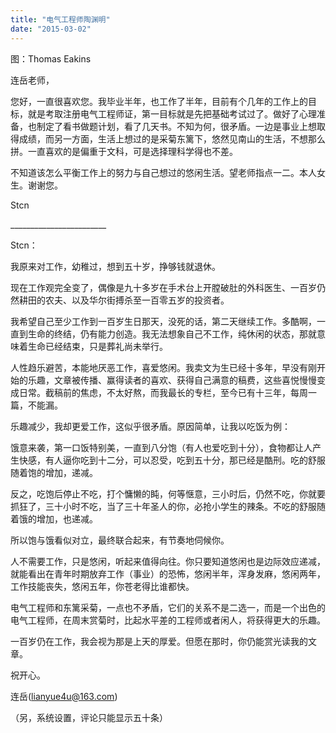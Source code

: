 ```yaml
---
title: "电气工程师陶渊明"
date: "2015-03-02"
---
```


图：Thomas Eakins

连岳老师，

您好，一直很喜欢您。我毕业半年，也工作了半年，目前有个几年的工作上的目标，就是考取注册电气工程师证，第一目标就是先把基础考试过了。做好了心理准备，也制定了看书做题计划，看了几天书。不知为何，很矛盾。一边是事业上想取得成绩，而另一方面，生活上想过的是采菊东篱下，悠然见南山的生活，不想那么拼。一直喜欢的是偏重于文科，可是选择理科学得也不差。

不知道该怎么平衡工作上的努力与自己想过的悠闲生活。望老师指点一二。本人女生。谢谢您。

Stcn

\_\_\_\_\_\_\_\_\_\_\_\_\_\_\_\_\_\_\_\_\_\_\_\_

Stcn：

我原来对工作，幼稚过，想到五十岁，挣够钱就退休。

现在工作观完全变了，偶像是九十多岁在手术台上开膛破肚的外科医生、一百岁仍然耕田的农夫、以及华尔街搏杀至一百零五岁的投资者。

我希望自己至少工作到一百岁生日那天，没死的话，第二天继续工作。多酷啊，一直到生命的终结，仍有能力创造。我无法想象自己不工作，纯休闲的状态，那就意味着生命已经结束，只是葬礼尚未举行。

人性趋乐避苦，本能地厌恶工作，喜爱悠闲。我卖文为生已经十多年，早没有刚开始的乐趣，文章被传播、赢得读者的喜欢、获得自己满意的稿费，这些喜悦慢慢变成日常。截稿前的焦虑，不太好熬，而我最长的专栏，至今已有十三年，每周一篇，不能漏。

乐趣减少，我却更爱工作，这似乎很矛盾。原因简单，让我以吃饭为例：

饿意来袭，第一口饭特别美，一直到八分饱（有人也爱吃到十分），食物都让人产生快感，有人逼你吃到十二分，可以忍受，吃到五十分，那已经是酷刑。吃的舒服随着饱的增加，递减。

反之，吃饱后停止不吃，打个慵懒的盹，何等惬意，三小时后，仍然不吃，你就要抓狂了，三十小时不吃，当了三十年圣人的你，必抢小学生的辣条。不吃的舒服随着饿的增加，也递减。

所以饱与饿看似对立，最终联合起来，有节奏地伺候你。

人不需要工作，只是悠闲，听起来值得向往。你只要知道悠闲也是边际效应递减，就能看出在青年时期放弃工作（事业）的恐怖，悠闲半年，浑身发麻，悠闲两年，工作技能丧失，悠闲五年，你苍老得比谁都快。

电气工程师和东篱采菊，一点也不矛盾，它们的关系不是二选一，而是一个出色的电气工程师，在周末赏菊时，比起水平差的工程师或者闲人，将获得更大的乐趣。

一百岁仍在工作，我会视为那是上天的厚爱。但愿在那时，你仍能赏光读我的文章。

祝开心。

连岳(lianyue4u@163.com)

（另，系统设置，评论只能显示五十条）
